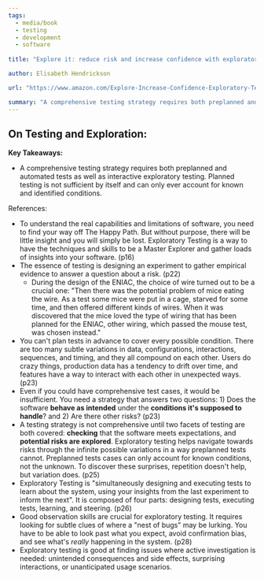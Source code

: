 ```yaml
---
tags:
  - media/book
  - testing
  - development
  - software
  
title: "Explore it: reduce risk and increase confidence with exploratory testing"

author: Elisabeth Hendrickson

url: "https://www.amazon.com/Explore-Increase-Confidence-Exploratory-Testing/dp/1937785025"

summary: "A comprehensive testing strategy requires both preplanned and automated tests as well as interactive exploratory testing. Planned testing is not sufficient by itself and can only ever account for known and identified conditions."
---
```


## On Testing and Exploration:

**Key Takeaways:**
- A comprehensive testing strategy requires both preplanned and automated tests as well as interactive exploratory testing. Planned testing is not sufficient by itself and can only ever account for known and identified conditions.

References:
- To understand the real capabilities and limitations of software, you need to find your way off The Happy Path. But without purpose, there will be little insight and you will simply be lost. Exploratory Testing is a way to have the techniques and skills to be a Master Explorer and gather loads of insights into your software. (p16)
- The essence of testing is designing an experiment to gather empirical evidence to answer a question about a risk. (p22)
  - During the design of the ENIAC, the choice of wire turned out to be a crucial one: "Then there was the potential problem of mice eating the wire. As a test some mice were put in a cage, starved for some time, and then offered different kinds of wires. When it was discovered that the mice loved the type of wiring that has been planned for the ENIAC, other wiring, which passed the mouse test, was chosen instead."
- You can't plan tests in advance to cover every possible condition. There are too many subtle variations in data, configurations, interactions, sequences, and timing, and they all compound on each other. Users do crazy things, production data has a tendency to drift over time, and features have a way to interact with each other in unexpected ways. (p23)
- Even if you could have comprehensive test cases, it would be insufficient. You need a strategy that answers two questions: 1) Does the software **behave as intended** under the **conditions it's supposed to handle**? and 2) Are there other risks? (p23)
- A testing strategy is not comprehensive until two facets of testing are both covered: **checking** that the software meets expectations, and **potential risks are explored**. Exploratory testing helps navigate towards risks through the infinite possible variations in a way preplanned tests cannot. Preplanned tests cases can only account for known conditions, not the unknown. To discover these surprises, repetition doesn't help, but variation does. (p25)
- Exploratory Testing is "simultaneously designing and executing tests to learn about the system, using your insights from the last experiment to inform the next". It is composed of four parts: designing tests, executing tests, learning, and steering. (p26)
- Good observation skills are crucial for exploratory testing. It requires looking for subtle clues of where a "nest of bugs" may be lurking. You have to be able to look past what you expect, avoid confirmation bias, and see what's _really_ happening in the system. (p28)
- Exploratory testing is good at finding issues where active investigation is needed: unintended consequences and side effects, surprising interactions, or unanticipated usage scenarios.